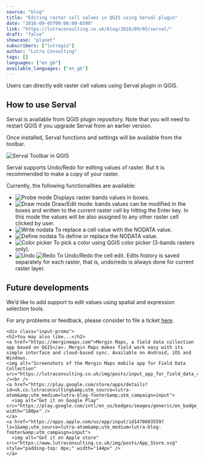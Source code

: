 ```yaml
---
source: "blog"
title: "Editing raster cell values in QGIS using Serval plugin"
date: "2016-09-05T09:00:00-0500"
link: "https://lutraconsulting.co.uk/blog/2016/09/05/serval/"
draft: "false"
showcase: "planet"
subscribers: ["lutragis"]
author: "Lutra Consulting"
tags: []
languages: ["en_gb"]
available_languages: ["en_gb"]
---
```


<p>Users can directly edit raster cell values using Serval plugin in QGIS.</p>

<!-- more -->

<h2 id="how-to-use-serval">How to use Serval</h2>

<p>Serval is available from QGIS plugin repository. Note that you will need to restart QGIS if you upgrade Serval from an earlier version.</p>

<p>Once installed, Serval functions and settings will be available from the toolbar.</p>

<p><img alt="Serval Toolbar in QGIS" src="https://www.lutraconsulting.co.uk/img/posts/serval_toolbar.png" /></p>

<p>Serval supports Undo/Redo for editing values of raster. But it is recommended to make a copy of your raster.</p>

<p>Currently, the following functionalities are available:</p>

<ul>
  <li><img alt="Probe mode" src="https://www.lutraconsulting.co.uk/img/posts/serval_probe.png" /> Displays raster bands values in boxes.</li>
  <li><img alt="Draw mode" src="https://www.lutraconsulting.co.uk/img/posts/serval_draw.png" /> Draw/Edit mode: bands values can be modified in the boxes and written to the current raster cell by hitting the Enter key. In this mode the values will be also assigned to any other raster cell clicked by user.</li>
  <li><img alt="Write nodata" src="https://www.lutraconsulting.co.uk/img/posts/serval_write_nodata.png" /> To replace a cell value with the NODATA value.</li>
  <li><img alt="Define nodata" src="https://www.lutraconsulting.co.uk/img/posts/serval_define_nodata.png" /> To define or replace the NODATA value.</li>
  <li><img alt="Color picker" src="https://www.lutraconsulting.co.uk/img/posts/serval_color_picker.png" /> To pick a color using QGIS color picker (3-bands rasters only).</li>
  <li><img alt="Undo" src="https://www.lutraconsulting.co.uk/img/posts/serval_undo.png" /> <img alt="Redo" src="https://www.lutraconsulting.co.uk/img/posts/serval_redo.png" /> To Undo/Redo the cell edit. Edits history is saved separately for each raster, that is, undo/redo is always done for current raster layer.</li>
</ul>

<h2 id="future-developments">Future developments</h2>

<p>We’d like to add support to edit values using spatial and expression selection tools.</p>

<p>For any problems or feedback, please consider to file a ticket <a href="https://github.com/erpas/serval/issues" title="Serval issues">here</a>.</p>

    <div class="input-promo">
    <h2>You may also like...</h2>
    <a href="https://merginmaps.com">Mergin Maps, a field data collection app based on QGIS</a>. Mergin Maps makes field work easy with its simple interface and cloud-based sync. Available on Android, iOS and Windows.
    <img alt="Screenshots of the Mergin Maps mobile app for Field Data Collection" src="https://lutraconsulting.co.uk/img/posts/input_app_for_field_data_collection.jpg" /><br />
    <a href="https://play.google.com/store/apps/details?id=uk.co.lutraconsulting&amp;utm_source=lutra-atom&amp;utm_medium=lutra-blog-footer&amp;utm_campaign=input">
      <img alt="Get it on Google Play" src="https://play.google.com/intl/en_us/badges/images/generic/en_badge_web_generic.png" width="180px" />
    </a>
    <a href="https://apps.apple.com/us/app/input/id1478603559?ls=1&amp;utm_source=lutra-atom&amp;utm_medium=lutra-blog-footer&amp;utm_campaign=input">
      <img alt="Get it on Apple store" src="https://www.lutraconsulting.co.uk/img/posts/App_Store.svg" style="padding-top: 0px;" width="144px" />
    </a>
  </div>
